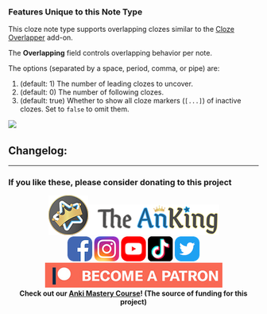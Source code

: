 ### Features Unique to this Note Type

This cloze note type supports overlapping clozes similar to the [Cloze Overlapper](https://ankiweb.net/shared/info/969733775) add-on.

The **Overlapping** field controls overlapping behavior per note.

The options (separated by a space, period, comma, or pipe) are:

1. (default: 1) The number of leading clozes to uncover.
2. (default: 0) The number of following clozes.
3. (default: true) Whether to show all cloze markers (`[...]`) of inactive clozes. Set to `false` to omit them.

<img src="https://github.com/AnKing-VIP/AnKing-Note-Types/blob/master/screenshots/AnKingOverlapping.gif?raw=true">

## Changelog:

***

### If you like these, please consider donating to this project

<p align="center">
<a href="https://www.ankingmed.com" rel="nofollow"><img src="https://raw.githubusercontent.com/AnKingMed/My-images/master/AnKing/AnKingSmall.png?raw=true"></a><a href="https://www.ankingmed.com" rel="nofollow"><img src="https://raw.githubusercontent.com/AnKingMed/My-images/master/AnKing/TheAnKing.png?raw=true"></a>
  <br>
  <a href="https://www.facebook.com/ankingmed" rel="nofollow"><img src="https://raw.githubusercontent.com/AnKingMed/My-images/master/Social/FB.png?raw=true"></a>     <a href="https://www.instagram.com/ankingmed" rel="nofollow"><img src="https://raw.githubusercontent.com/AnKingMed/My-images/master/Social/Instagram.png?raw=true"></a>     <a href="https://www.youtube.com/theanking" rel="nofollow"><img src="https://raw.githubusercontent.com/AnKingMed/My-images/master/Social/YT.png?raw=true"></a>     <a href="https://www.tiktok.com/@ankingmed" rel="nofollow"><img src="https://raw.githubusercontent.com/AnKingMed/My-images/master/Social/TikTok.png?raw=true"></a>     <a href="https://www.twitter.com/ankingmed" rel="nofollow"><img src="https://raw.githubusercontent.com/AnKingMed/My-images/master/Social/Twitter.png?raw=true"></a>
  <br>
<a href="https://www.theanking.com/anking-memberships" rel="nofollow"><img src="https://raw.githubusercontent.com/AnKingMed/My-images/master/AnKing/Patreon.jpg?raw=true"></a>
<br>
<b>Check out our <a href="https://www.theanking.com/anki-mastery-course/?utm_source=anking_notetypes&amp;utm_medium=anki_add-on_page&amp;utm_campaign=mastery_course" rel="nofollow">Anki Mastery Course</a>! (The source of funding for this project)</b><br></p>
